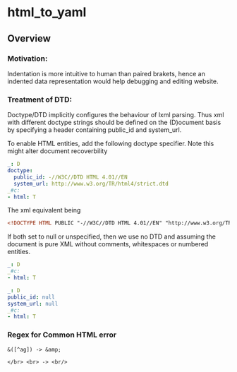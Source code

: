 
# html_to_yaml

## Overview

### Motivation:

Indentation is more intuitive to human than paired brakets, hence an
indented data representation would help debugging and editing website.

### Treatment of DTD:

Doctype/DTD implicitly configures the behaviour of lxml parsing. Thus xml with different
doctype strings should be defined on the (D)ocument basis by specifying a header containing
public_id and system_url. 

To enable HTML entities, add the following doctype specifier. Note 
this might alter document recoverbility


```yaml
_: D
doctype:
  public_id: -//W3C//DTD HTML 4.01//EN
  system_url: http://www.w3.org/TR/html4/strict.dtd
_#c:
- html: T
```

The xml equivalent being

```xml
<!DOCTYPE HTML PUBLIC "-//W3C//DTD HTML 4.01//EN" "http://www.w3.org/TR/html4/strict.dtd">
```



If both set to null or unspecified, then we use no DTD and assuming the document is pure XML
without comments, whitespaces or numbered entities. 

```yaml
_: D
_#c:
- html: T
```

```yaml
_: D
public_id: null
system_url: null
_#c:
- html: T
```

### Regex for Common HTML error

```
&([^ag]) -> &amp;

</br> <br> -> <br/>
```
